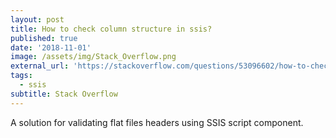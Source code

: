 ```yaml
---
layout: post
title: How to check column structure in ssis?
published: true
date: '2018-11-01'
image: /assets/img/Stack_Overflow.png
external_url: 'https://stackoverflow.com/questions/53096602/how-to-check-column-structure-in-ssis/53105919#53105919'
tags:
  - ssis
subtitle: Stack Overflow
---
```

A solution for validating flat files headers using SSIS script component.
